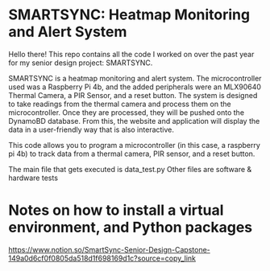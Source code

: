 # SMARTSYNC: Heatmap Monitoring and Alert System

Hello there! This repo contains all the code I worked on over the past year for my senior design project: SMARTSYNC.

SMARTSYNC is a heatmap monitoring and alert system. The microcontroller used was a Raspberry Pi 4b, and the added peripherals were an MLX90640 Thermal Camera, a PIR Sensor, and a reset button. The system is designed to take readings from the thermal camera and process them on the microcontroller. Once they are processed, they will be pushed onto the DynamoBD database. From this, the website and application will display the data in a user-friendly way that is also interactive.

This code allows you to program a microcontroller (in this case, a raspberry pi 4b) to track data from a thermal camera, PIR sensor, and a reset button. 

The main file that gets executed is data_test.py
Other files are software & hardware tests

# Notes on how to install a virtual environment, and Python packages
https://www.notion.so/SmartSync-Senior-Design-Capstone-149a0d6cf0f0805da518d1f698169d1c?source=copy_link
